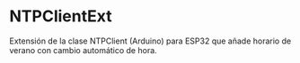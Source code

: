 # NTPClientExt
Extensión de la clase NTPClient (Arduino) para ESP32 que añade horario de verano con cambio automático de hora.
